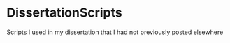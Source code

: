 DissertationScripts
===================

Scripts I used in my dissertation that I had not previously posted elsewhere
